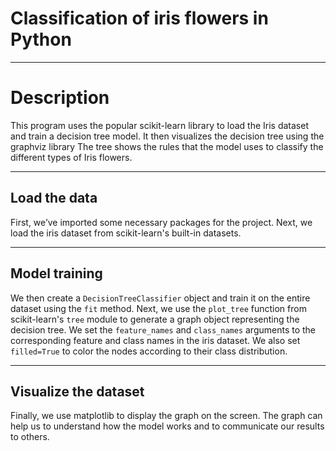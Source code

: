 # Classification of iris flowers in Python

---

# Description 

This program uses the popular scikit-learn library to load the Iris dataset and train a decision tree model. 
It then visualizes the decision tree using the graphviz library
The tree shows the rules that the model uses to classify the different types of Iris flowers. 

---

## Load the data

First, we’ve imported some necessary packages for the project.
Next, we load the iris dataset from scikit-learn's built-in datasets.

---

## Model training 

We then create a `DecisionTreeClassifier` object and train it on the entire dataset using the `fit` method. 
Next, we use the `plot_tree` function from scikit-learn's `tree` module to generate a graph object representing the decision tree. 
We set the `feature_names` and `class_names` arguments to the corresponding feature and class names in the iris dataset. 
We also set `filled=True` to color the nodes according to their class distribution. 

---

## Visualize the dataset

Finally, we use matplotlib to display the graph on the screen.
The graph can help us to understand how the model works and to communicate our results to others.


